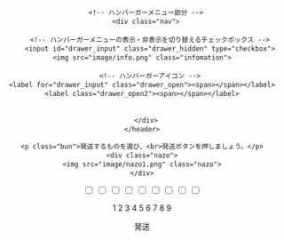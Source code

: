 <!DOCTYPE html5>
<html lang=“ja”>

<head>
    <metahttp-equiv="content-type" content="text/html; charset=UTF-8">
	<meta name="viewport" content="width=device-width,initial-scale=1">
    <title>発注ページ</title>
	 <link rel="shortcut icon" href="image/nazobu.jpg" >
	<!-- jQuery本体の読み込み -->
	 <link rel="stylesheet" href="index.css"　type="text/css" media="all">
	 <script src="index.js" defer></script>

<!-- ＃リンクのスムーズスクロール -->
<script>
$(function(){
   // #で始まるリンクをクリックしたら実行されます
   $('a[href^=#]').click(function() {
      // スクロールの速度
      var speed = 400; // ミリ秒で記述
      var href= $(this).attr("href");
      var target = $(href == "#" || href == "" ? 'html' : href);
      var position = target.offset().top;
      $('body,html').animate({scrollTop:position}, speed, 'swing');
      return false;
   });
});
</script>

</head>

<body>

<header class="header">

      <!-- ハンバーガーメニュー部分 -->
      <div class="nav">
        
        <!-- ハンバーガーメニューの表示・非表示を切り替えるチェックボックス -->
        <input id="drawer_input" class="drawer_hidden" type="checkbox">
	<img src="image/info.png" class="infomation">

        <!-- ハンバーガーアイコン -->
	<label for="drawer_input" class="drawer_open"><span></span></label>
	<label class="drawer_open2"><span></span></label>

    
      </div>
    </header>



<div class="main">

	<p class="bun">発送するものを選び、<br>発送ボタンを押しましょう。</p>
	<div class="nazo">
	<img src="image/nazo1.png" class="nazo">
	</div>
	
</div>

<div class="nyuryoku">

<div class="button">
<input type="checkbox" id="one">
<input type="checkbox" id="two">
<input type="checkbox" id="three">
<input type="checkbox" id="four">
<input type="checkbox" id="five">
<input type="checkbox" id="six">
<input type="checkbox" id="seven">
<input type="checkbox" id="eight">
<input type="checkbox" id="nine">


<label class="label-btn1" for="one"><span>1</span></label>
<label class="label-btn2" for="two"><span>2</span></label>
<label class="label-btn3" for="three"><span>3</span></label>
<label class="label-btn4" for="four"><span>4</span></label>
<label class="label-btn5" for="five"><span>5</span></label>
<label class="label-btn6" for="six"><span>6</span></label>
<label class="label-btn7" for="seven"><span>7</span></label>
<label class="label-btn8" for="eight"><span>8</span></label>
<label class="label-btn9" for="nine"><span>9</span></label>

<div class="send-button">

<input type="button" id="send" onClick="link()" style="display:none">

<label class="label-send" for="send"><span>発送</span></label>

</div>
</div>


</div>

</div>




<script src="https://code.jquery.com/jquery-3.6.0.min.js" integrity="sha256-/xUj+3OJU5yExlq6GSYGSHk7tPXikynS7ogEvDej/m4=" crossorigin="anonymous"></script>
  <script type="text/javascript" src="index.js"></script>
  </body>
